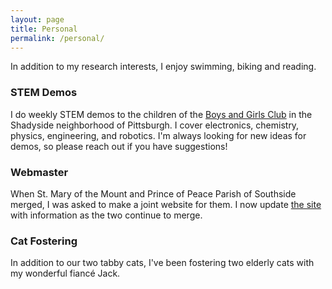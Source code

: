 ```yaml
---
layout: page
title: Personal
permalink: /personal/
---
```


In addition to my research interests, I enjoy swimming, biking and reading.

### STEM Demos

I do weekly STEM demos to the children of the [Boys and Girls Club](https://www.bgca.org/) in the Shadyside neighborhood of Pittsburgh. I cover electronics, chemistry, physics, engineering, and robotics. I'm always looking for new ideas for demos, so please reach out if you have suggestions!

### Webmaster

When St. Mary of the Mount and Prince of Peace Parish of Southside merged, I was asked to make a joint website for them. I now update [the site](http://popsmm.org) with information as the two continue to merge.

### Cat Fostering

In addition to our two tabby cats, I've been fostering two elderly cats with my wonderful fiancé Jack.
